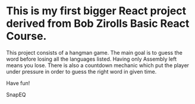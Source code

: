 # This is my first bigger React project derived from Bob Zirolls Basic React Course.

This project consists of a hangman game. The main goal is to guess the word before losing all the languages listed. Having only Assembly left means you lose. There is also a countdown mechanic which put the player under pressure in order to guess the right word in given time.

Have fun!

SnapEQ
